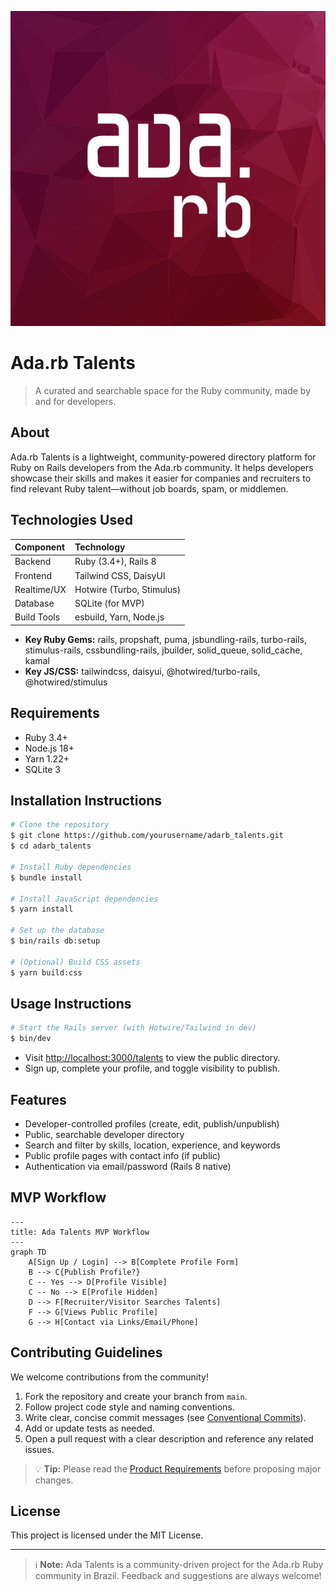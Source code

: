 ![Ada.rb Logo](public/ada_rb_logo.jpg)

# Ada.rb Talents

> A curated and searchable space for the Ruby community, made by and for developers.

## About

Ada.rb Talents is a lightweight, community-powered directory platform for Ruby on Rails developers from the Ada.rb community. It helps developers showcase their skills and makes it easier for companies and recruiters to find relevant Ruby talent—without job boards, spam, or middlemen.

## Technologies Used

| Component   | Technology                |
|:------------|:--------------------------|
| Backend     | Ruby (3.4+), Rails 8      |
| Frontend    | Tailwind CSS, DaisyUI     |
| Realtime/UX | Hotwire (Turbo, Stimulus) |
| Database    | SQLite (for MVP)          |
| Build Tools | esbuild, Yarn, Node.js    |

- **Key Ruby Gems:** rails, propshaft, puma, jsbundling-rails, turbo-rails, stimulus-rails, cssbundling-rails, jbuilder, solid_queue, solid_cache, kamal
- **Key JS/CSS:** tailwindcss, daisyui, @hotwired/turbo-rails, @hotwired/stimulus

## Requirements

- Ruby 3.4+
- Node.js 18+
- Yarn 1.22+
- SQLite 3

## Installation Instructions

```bash
# Clone the repository
$ git clone https://github.com/yourusername/adarb_talents.git
$ cd adarb_talents

# Install Ruby dependencies
$ bundle install

# Install JavaScript dependencies
$ yarn install

# Set up the database
$ bin/rails db:setup

# (Optional) Build CSS assets
$ yarn build:css
```

## Usage Instructions

```bash
# Start the Rails server (with Hotwire/Tailwind in dev)
$ bin/dev
```

- Visit [http://localhost:3000/talents](http://localhost:3000/talents) to view the public directory.
- Sign up, complete your profile, and toggle visibility to publish.

## Features

- Developer-controlled profiles (create, edit, publish/unpublish)
- Public, searchable developer directory
- Search and filter by skills, location, experience, and keywords
- Public profile pages with contact info (if public)
- Authentication via email/password (Rails 8 native)

## MVP Workflow

```mermaid
---
title: Ada Talents MVP Workflow
---
graph TD
    A[Sign Up / Login] --> B[Complete Profile Form]
    B --> C{Publish Profile?}
    C -- Yes --> D[Profile Visible]
    C -- No --> E[Profile Hidden]
    D --> F[Recruiter/Visitor Searches Talents]
    F --> G[Views Public Profile]
    G --> H[Contact via Links/Email/Phone]
```

## Contributing Guidelines

We welcome contributions from the community!

1. Fork the repository and create your branch from `main`.
2. Follow project code style and naming conventions.
3. Write clear, concise commit messages (see [Conventional Commits](https://www.conventionalcommits.org/)).
4. Add or update tests as needed.
5. Open a pull request with a clear description and reference any related issues.

> 💡 **Tip:** Please read the [Product Requirements](.cursor/rules/guidelines.mdc) before proposing major changes.

## License

This project is licensed under the MIT License.

---

> ℹ️ **Note:** Ada Talents is a community-driven project for the Ada.rb Ruby community in Brazil. Feedback and suggestions are always welcome!
